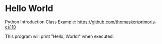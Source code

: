 # Hello World

Python Introduction Class Example: https://github.com/thomaskcr/primoris-cs110

This program will print "Hello, World!" when executed.
